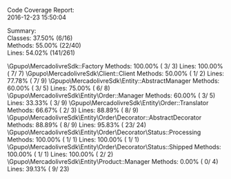 

Code Coverage Report:      
  2016-12-23 15:50:04      
                           
 Summary:                  
  Classes: 37.50% (6/16)   
  Methods: 55.00% (22/40)  
  Lines:   54.02% (141/261)

\Gpupo\MercadolivreSdk::Factory
  Methods: 100.00% ( 3/ 3)   Lines: 100.00% (  7/  7)
\Gpupo\MercadolivreSdk\Client::Client
  Methods:  50.00% ( 1/ 2)   Lines:  77.78% (  7/  9)
\Gpupo\MercadolivreSdk\Entity::AbstractManager
  Methods:  60.00% ( 3/ 5)   Lines:  75.00% (  6/  8)
\Gpupo\MercadolivreSdk\Entity\Order::Manager
  Methods:  60.00% ( 3/ 5)   Lines:  33.33% (  3/  9)
\Gpupo\MercadolivreSdk\Entity\Order::Translator
  Methods:  66.67% ( 2/ 3)   Lines:  88.89% (  8/  9)
\Gpupo\MercadolivreSdk\Entity\Order\Decorator::AbstractDecorator
  Methods:  88.89% ( 8/ 9)   Lines:  95.83% ( 23/ 24)
\Gpupo\MercadolivreSdk\Entity\Order\Decorator\Status::Processing
  Methods: 100.00% ( 1/ 1)   Lines: 100.00% (  1/  1)
\Gpupo\MercadolivreSdk\Entity\Order\Decorator\Status::Shipped
  Methods: 100.00% ( 1/ 1)   Lines: 100.00% (  2/  2)
\Gpupo\MercadolivreSdk\Entity\Product::Manager
  Methods:   0.00% ( 0/ 4)   Lines:  39.13% (  9/ 23)
